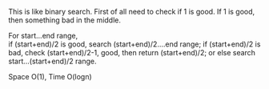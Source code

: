 
This is like binary search.    First of all need to check if 1 is good.  If 1 is good, then something bad in the middle.   

For  start...end  range,       
if (start+end)/2 is good, search (start+end)/2....end range;
if (start+end)/2 is bad, check (start+end)/2-1, good, then return (start+end)/2;
or else search start...(start+end)/2 range.    

Space O(1),   Time O(logn)    

